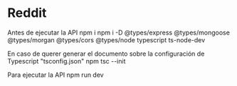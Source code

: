 # Reddit
Antes de ejecutar la API
npm i
npm i -D @types/express @types/mongoose @types/morgan @types/cors @types/node typescript ts-node-dev

En caso de querer generar el documento sobre la configuración de Typescript "tsconfig.json"
npm tsc --init

Para ejecutar la API
npm run dev
